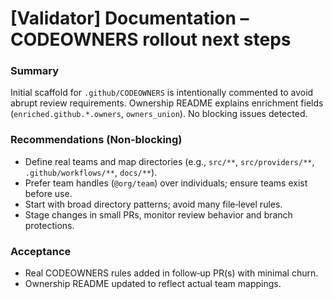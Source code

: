 # [Validator] Documentation – CODEOWNERS rollout next steps

### Summary

Initial scaffold for `.github/CODEOWNERS` is intentionally commented to avoid abrupt review requirements. Ownership README explains enrichment fields (`enriched.github.*.owners`, `owners_union`). No blocking issues detected.

### Recommendations (Non‑blocking)

- Define real teams and map directories (e.g., `src/**`, `src/providers/**`, `.github/workflows/**`, `docs/**`).
- Prefer team handles (`@org/team`) over individuals; ensure teams exist before use.
- Start with broad directory patterns; avoid many file‑level rules.
- Stage changes in small PRs, monitor review behavior and branch protections.

### Acceptance

- Real CODEOWNERS rules added in follow‑up PR(s) with minimal churn.
- Ownership README updated to reflect actual team mappings.
